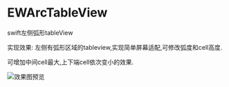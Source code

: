 # EWArcTableView
swift左侧弧形tableView

实现效果:
左侧有弧形区域的tableview,实现简单屏幕适配,可修改弧度和cell高度.

可增加中间cell最大,上下端cell依次变小的效果.

![效果图预览](https://github.com/WangLiquan/EWArcTableView/raw/master/images/demonstration.gif)
